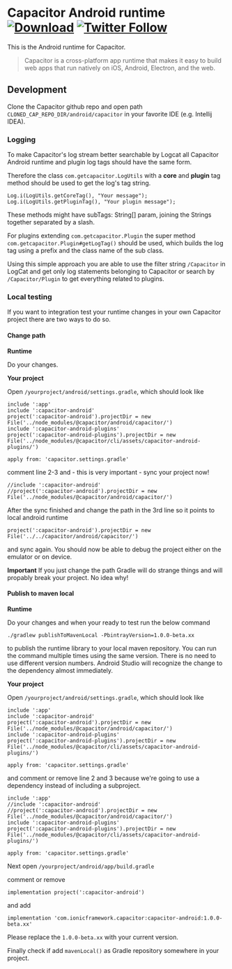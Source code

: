 # Capacitor Android runtime [![Download](https://img.shields.io/bintray/v/ionic-team/capacitor/capacitor-android.svg)](https://bintray.com/ionic-team/capacitor/capacitor-android/_latestVersion) [![Twitter Follow](https://img.shields.io/twitter/follow/getcapacitor.svg?style=social&label=Follow&style=flat-square)](https://twitter.com/getcapacitor)

This is the Android runtime for Capacitor.
 
> Capacitor is a cross-platform app runtime that makes it easy to build web apps that run natively on iOS, Android, Electron, and the web.

## Development

Clone the Capacitor github repo and open path `CLONED_CAP_REPO_DIR/android/capacitor` in your favorite IDE (e.g. Intellij IDEA). 

### Logging

To make Capacitor's log stream better searchable by Logcat all Capacitor Android runtime and plugin log tags should have the same form.

Therefore the class `com.getcapacitor.LogUtils` with a **core** and **plugin** tag method should be used to get the log's tag string.

```
Log.i(LogUtils.getCoreTag(), "Your message");
Log.i(LogUtils.getPluginTag(), "Your plugin message");
```

These methods might have subTags: String[] param, joining the Strings together separated by a slash.

For plugins extending `com.getcapacitor.Plugin` the super method `com.getcapacitor.Plugin#getLogTag()` should be used, 
which builds the log tag using a prefix and the class name of the sub class.

Using this simple approach you are able to use the filter string `/Capacitor` in LogCat and get only log statements 
belonging to Capacitor or search by `/Capacitor/Plugin` to get everything related to plugins.

### Local testing

If you want to integration test your runtime changes in your own Capacitor project there are two ways to do so.

#### Change path

**Runtime**

Do your changes.

**Your project**

Open `/yourproject/android/settings.gradle`, which should look like

```
include ':app'
include ':capacitor-android'
project(':capacitor-android').projectDir = new File('../node_modules/@capacitor/android/capacitor/')
include ':capacitor-android-plugins'
project(':capacitor-android-plugins').projectDir = new File('../node_modules/@capacitor/cli/assets/capacitor-android-plugins/')

apply from: 'capacitor.settings.gradle'
```

comment line 2-3 and - this is very important - sync your project now!
```
//include ':capacitor-android'
//project(':capacitor-android').projectDir = new File('../node_modules/@capacitor/android/capacitor/')
```

After the sync finished and change the path in the 3rd line so it points to local android runtime
```
project(':capacitor-android').projectDir = new File('../../capacitor/android/capacitor/')
```
and sync again. You should now be able to debug the project either on the emulator or on device.

**Important** If you just change the path Gradle will do strange things and will propably break your project. No idea why!

#### Publish to maven local

**Runtime**

Do your changes and when your ready to test run the below command
```
./gradlew publishToMavenLocal -PbintrayVersion=1.0.0-beta.xx
```
to publish the runtime library to your local maven repository. You can run the command multiple times using the same 
version. There is no need to use different version numbers. Android Studio will recognize the change to the dependency 
almost immediately.

**Your project**

Open `/yourproject/android/settings.gradle`, which should look like

```
include ':app'
include ':capacitor-android'
project(':capacitor-android').projectDir = new File('../node_modules/@capacitor/android/capacitor/')
include ':capacitor-android-plugins'
project(':capacitor-android-plugins').projectDir = new File('../node_modules/@capacitor/cli/assets/capacitor-android-plugins/')

apply from: 'capacitor.settings.gradle'
```
and comment or remove line 2 and 3 because we're going to use a dependency instead of including a subproject.
```
include ':app'
//include ':capacitor-android'
//project(':capacitor-android').projectDir = new File('../node_modules/@capacitor/android/capacitor/')
include ':capacitor-android-plugins'
project(':capacitor-android-plugins').projectDir = new File('../node_modules/@capacitor/cli/assets/capacitor-android-plugins/')

apply from: 'capacitor.settings.gradle'
```

Next open `/yourproject/android/app/build.gradle` 
 
comment or remove

```
implementation project(':capacitor-android')
``` 
and add 
```
implementation 'com.ionicframework.capacitor:capacitor-android:1.0.0-beta.xx'
```
Please replace the `1.0.0-beta.xx` with your current version.

Finally check if add `mavenLocal()` as Gradle repository somewhere in your project.

